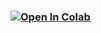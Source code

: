 ###     [![Open In Colab](https://colab.research.google.com/assets/colab-badge.svg)](https://colab.research.google.com/drive/1VcVE3dsxAw_xhkFiXglcqxwOnowjKOQe?usp=sharing)
